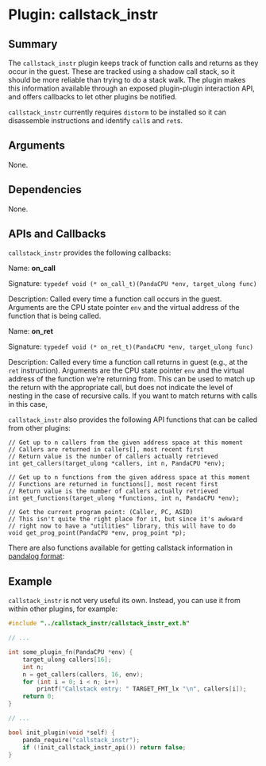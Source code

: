 Plugin: callstack_instr
===========

Summary
-------

The `callstack_instr` plugin keeps track of function calls and returns as they occur in the guest. These are tracked using a shadow call stack, so it should be more reliable than trying to do a stack walk. The plugin makes this information available through an exposed plugin-plugin interaction API, and offers callbacks to let other plugins be notified.

`callstack_instr` currently requires `distorm` to be installed so it can disassemble instructions and identify `call`s and `ret`s.

Arguments
---------

None.

Dependencies
------------

None.

APIs and Callbacks
------------------

`callstack_instr` provides the following callbacks:

Name: **on_call**

Signature: `typedef void (* on_call_t)(PandaCPU *env, target_ulong func)`

Description: Called every time a function call occurs in the guest. Arguments are the CPU state pointer `env` and the virtual address of the function that is being called.

Name: **on_ret**

Signature: `typedef void (* on_ret_t)(PandaCPU *env, target_ulong func)`

Description: Called every time a function call returns in guest (e.g., at the `ret` instruction). Arguments are the CPU state pointer `env` and the virtual address of the function we're returning from. This can be used to match up the return with the appropriate call, but does not indicate the level of nesting in the case of recursive calls. If you want to match returns with calls in this case, 


`callstack_instr` also provides the following API functions that can be called from other plugins:

    // Get up to n callers from the given address space at this moment
    // Callers are returned in callers[], most recent first
    // Return value is the number of callers actually retrieved
    int get_callers(target_ulong *callers, int n, PandaCPU *env);

    // Get up to n functions from the given address space at this moment
    // Functions are returned in functions[], most recent first
    // Return value is the number of callers actually retrieved
    int get_functions(target_ulong *functions, int n, PandaCPU *env);

    // Get the current program point: (Caller, PC, ASID)
    // This isn't quite the right place for it, but since it's awkward
    // right now to have a "utilities" library, this will have to do
    void get_prog_point(PandaCPU *env, prog_point *p);

There are also functions available for getting callstack information in [pandalog format](docs/pandalog.md):

Example
-------

`callstack_instr` is not very useful its own. Instead, you can use it from within other plugins, for example:

```C
#include "../callstack_instr/callstack_instr_ext.h"

// ...

int some_plugin_fn(PandaCPU *env) {
    target_ulong callers[16];
    int n;
    n = get_callers(callers, 16, env);
    for (int i = 0; i < n; i++)
        printf("Callstack entry: " TARGET_FMT_lx "\n", callers[i]);
    return 0;
}

// ...

bool init_plugin(void *self) {
    panda_require("callstack_instr");
    if (!init_callstack_instr_api()) return false;
}
```
